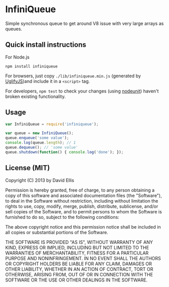 # InfiniQueue

Simple synchronous queue to get around V8 issue with very large arrays as queues.

## Quick install instructions

For Node.js

    npm install infiniqueue

For browsers, just copy ``./lib/infiniqueue.min.js`` (generated by [UglifyJS](https://github.com/mishoo/UglifyJS/))and include it in a ``<script>`` tag.

For developers, ``npm test`` to check your changes (using [nodeunit](https://github.com/caolan/nodeunit/)) haven't broken existing functionality.

## Usage

```js
var InfiniQueue = require('infiniqueue');

var queue = new InfiniQueue();
queue.enqueue('some value');
console.log(queue.length); // 1
queue.dequeue(); // 'some value'
queue.shutdown(function() { console.log('done'); });
```

## License (MIT)

Copyright (C) 2013 by David Ellis

Permission is hereby granted, free of charge, to any person obtaining a copy
of this software and associated documentation files (the "Software"), to deal
in the Software without restriction, including without limitation the rights
to use, copy, modify, merge, publish, distribute, sublicense, and/or sell
copies of the Software, and to permit persons to whom the Software is
furnished to do so, subject to the following conditions:

The above copyright notice and this permission notice shall be included in
all copies or substantial portions of the Software.

THE SOFTWARE IS PROVIDED "AS IS", WITHOUT WARRANTY OF ANY KIND, EXPRESS OR
IMPLIED, INCLUDING BUT NOT LIMITED TO THE WARRANTIES OF MERCHANTABILITY,
FITNESS FOR A PARTICULAR PURPOSE AND NONINFRINGEMENT. IN NO EVENT SHALL THE
AUTHORS OR COPYRIGHT HOLDERS BE LIABLE FOR ANY CLAIM, DAMAGES OR OTHER
LIABILITY, WHETHER IN AN ACTION OF CONTRACT, TORT OR OTHERWISE, ARISING FROM,
OUT OF OR IN CONNECTION WITH THE SOFTWARE OR THE USE OR OTHER DEALINGS IN
THE SOFTWARE.
